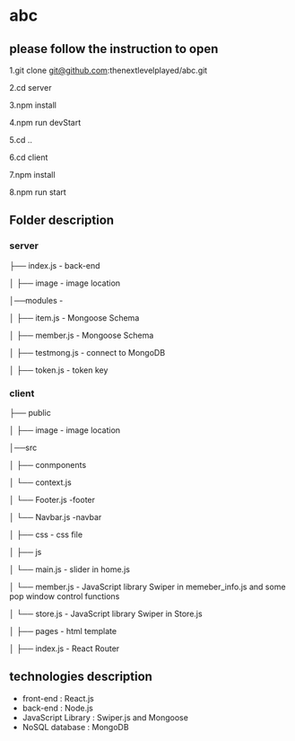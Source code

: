# abc
## please follow the instruction to open

1.git clone git@github.com:thenextlevelplayed/abc.git

2.cd server

3.npm install

4.npm run devStart

5.cd ..

6.cd client

7.npm install

8.npm run start

## Folder description

### server

├── index.js - back-end

│  ├── image - image location

│──modules -

│   ├── item.js -  Mongoose Schema

│   ├── member.js -  Mongoose Schema

│   ├── testmong.js - connect to MongoDB

│   ├── token.js - token key

### client

├── public

│   ├── image - image location

│──src 

│   ├── conmponents

│      └── context.js

│      └── Footer.js -footer

│      └── Navbar.js -navbar

│   ├── css - css file

│   ├── js 

│      └── main.js - slider in home.js

│      └── member.js - JavaScript library Swiper in memeber_info.js and some pop window control functions

│      └── store.js - JavaScript library Swiper in Store.js

│   ├── pages - html template

│   ├── index.js - React Router

## technologies description

*  front-end :  React.js
*  back-end :  Node.js
*  JavaScript Library :  Swiper.js and Mongoose
*  NoSQL database :  MongoDB














